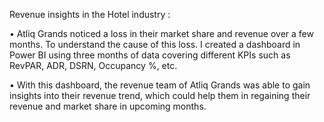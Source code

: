 Revenue insights in the Hotel industry :

• Atliq Grands noticed a loss in their market share and revenue over a few months. To understand the cause of this loss. I created a dashboard in Power BI using three 
  months of data covering different KPIs such as RevPAR, ADR, DSRN, Occupancy %, etc.
  
• With this dashboard, the revenue team of Atliq Grands was able to gain insights into their revenue trend, which could help them in regaining their revenue and 
  market share in upcoming months.
